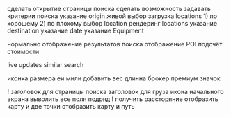 сделать открытие страницы поиска
  сделать возможность задавать критерии поиска
    указание origin
      живой выбор
      загрузка locations
        1) по хорошему
        2) по плохому
      выбор location
      рендеринг locations
    указание destination
    указание date
    указание Equipment

нормально отображение результатов поиска
отображение POI
  подсчёт стоимости

live updates
similar search




иконка размера
еи мили
добавить вес
длинна
брокер
премиум значок






! заголовок для страницы поиска
заголовок для груза
икона начального экрана
выволить все поля подряд
! получить рассторяние
отобразить карту и две точки
отобразить карту и путь
